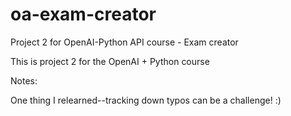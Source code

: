 # oa-exam-creator
Project 2 for OpenAI-Python API course - Exam creator

This is project 2 for the OpenAI + Python course

Notes:

One thing I relearned--tracking down typos can be a challenge! :)
